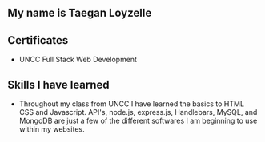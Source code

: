 ## My name is Taegan Loyzelle

## Certificates
* UNCC Full Stack Web Development

## Skills I have learned
* Throughout my class from UNCC I have learned the basics to HTML CSS and Javascript. API's, node.js, express.js, Handlebars, MySQL, and MongoDB are just a few of the different softwares I am beginning to use within my websites.

<!--
**tloyzelle/tloyzelle** is a ✨ _special_ ✨ repository because its `README.md` (this file) appears on your GitHub profile.

Here are some ideas to get you started:

- 🔭 I’m currently working on ...
- 🌱 I’m currently learning ...
- 👯 I’m looking to collaborate on ...
- 🤔 I’m looking for help with ...
- 💬 Ask me about ...
- 📫 How to reach me: ...
- 😄 Pronouns: ...
- ⚡ Fun fact: ...
-->
